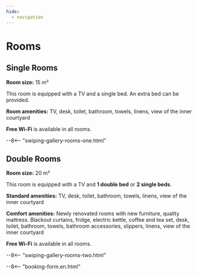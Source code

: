 ```yaml
---
hide:
  - navigation
---
```


# **Rooms**

## Single Rooms

**Room size:** 15 m²

This room is equipped with a TV and a single bed. An extra bed can be provided.

**Room amenities:** TV, desk, toilet, bathroom, towels, linens, view of the inner courtyard

**Free Wi-Fi** is available in all rooms.

--8<-- "swiping-gallery-rooms-one.html"

## Double Rooms

**Room size:** 20 m²

This room is equipped with a TV and **1 double bed** or **2 single beds**.

**Standard amenities:** TV, desk, toilet, bathroom, towels, linens, view of the inner courtyard

**Comfort amenities:** Newly renovated rooms with new furniture, quality mattress. Blackout curtains, fridge, electric kettle, coffee and tea set, desk, toilet, bathroom, towels, bathroom accessories, slippers, linens, view of the inner courtyard

**Free Wi-Fi** is available in all rooms.

--8<-- "swiping-gallery-rooms-two.html"

--8<-- "booking-form.en.html"